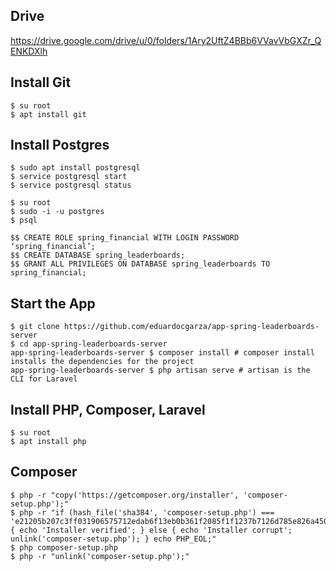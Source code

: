 ## Drive

https://drive.google.com/drive/u/0/folders/1Ary2UftZ4BBb6VVavVbGXZr_QENKDXlh

## Install Git

```
$ su root
$ apt install git
```

## Install Postgres

```
$ sudo apt install postgresql
$ service postgresql start
$ service postgresql status

$ su root
$ sudo -i -u postgres
$ psql

$$ CREATE ROLE spring_financial WITH LOGIN PASSWORD ‘spring_financial’;
$$ CREATE DATABASE spring_leaderboards;
$$ GRANT ALL PRIVILEGES ON DATABASE spring_leaderboards TO spring_financial;
```

## Start the App

```
$ git clone https://github.com/eduardocgarza/app-spring-leaderboards-server
$ cd app-spring-leaderboards-server
app-spring-leaderboards-server $ composer install # composer install installs the dependencies for the project 
app-spring-leaderboards-server $ php artisan serve # artisan is the CLI for Laravel
```

## Install PHP, Composer, Laravel

```
$ su root
$ apt install php

```

## Composer

```
$ php -r "copy('https://getcomposer.org/installer', 'composer-setup.php');"
$ php -r "if (hash_file('sha384', 'composer-setup.php') === 'e21205b207c3ff031906575712edab6f13eb0b361f2085f1f1237b7126d785e826a450292b6cfd1d64d92e6563bbde02') { echo 'Installer verified'; } else { echo 'Installer corrupt'; unlink('composer-setup.php'); } echo PHP_EOL;"
$ php composer-setup.php
$ php -r "unlink('composer-setup.php');"
```

